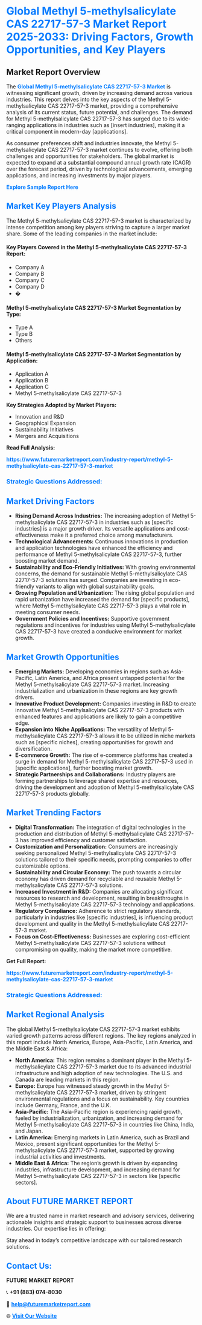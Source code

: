 <h1 style="color: #007BFF;">Global Methyl 5-methylsalicylate CAS 22717-57-3 Market Report 2025-2033: Driving Factors, Growth Opportunities, and Key Players</h1>

<section id="overview">
<h2>Market Report Overview</h2>
<p>The <a href="https://www.futuremarketreport.com/industry-report/methyl-5-methylsalicylate-cas-22717-57-3-market" style="color: #007BFF; text-decoration: none;"><strong>Global Methyl 5-methylsalicylate CAS 22717-57-3 Market</strong></a> is witnessing significant growth, driven by increasing demand across various industries. This report delves into the key aspects of the Methyl 5-methylsalicylate CAS 22717-57-3 market, providing a comprehensive analysis of its current status, future potential, and challenges. The demand for Methyl 5-methylsalicylate CAS 22717-57-3 has surged due to its wide-ranging applications in industries such as [insert industries], making it a critical component in modern-day [applications].</p>
<p>As consumer preferences shift and industries innovate, the Methyl 5-methylsalicylate CAS 22717-57-3 market continues to evolve, offering both challenges and opportunities for stakeholders. The global market is expected to expand at a substantial compound annual growth rate (CAGR) over the forecast period, driven by technological advancements, emerging applications, and increasing investments by major players.</p>
</section>

<section id="overview">
<p><a href="https://www.futuremarketreport.com/request-sample/reportId=113277" style="color: #007BFF; text-decoration: none;"><strong>Explore Sample Report Here</strong></a></p>
</section>

<section id="key-players">
<h2 style="color: #007BFF;">Market Key Players Analysis</h2>
<p>The Methyl 5-methylsalicylate CAS 22717-57-3 market is characterized by intense competition among key players striving to capture a larger market share. Some of the leading companies in the market include:</p>
<h4>Key Players Covered in the Methyl 5-methylsalicylate CAS 22717-57-3 Report:</h4>
<ul><li>Company A</li><li>Company B</li><li>Company C</li><li>Company D</li><li>�</li></ul>
<h4>Methyl 5-methylsalicylate CAS 22717-57-3 Market Segmentation by Type:</h4>
<ul><li>Type A</li><li>Type B</li><li>Others</li></ul>

<h4>Methyl 5-methylsalicylate CAS 22717-57-3 Market Segmentation by Application:</h4>
<ul><li>Application A</li><li>Application B</li><li>Application C</li><li>Methyl 5-methylsalicylate CAS 22717-57-3</li></ul>
<p><strong>Key Strategies Adopted by Market Players:</strong></p>
<ul>
<li>Innovation and R&D</li>
<li>Geographical Expansion</li>
<li>Sustainability Initiatives</li>
<li>Mergers and Acquisitions</li>
</ul>
</section>

<section>
<p><strong>Read Full Analysis: </strong></p><a href="https://www.futuremarketreport.com/industry-report/methyl-5-methylsalicylate-cas-22717-57-3-market" style="color: #007BFF; text-decoration: none;"><strong>https://www.futuremarketreport.com/industry-report/methyl-5-methylsalicylate-cas-22717-57-3-market</strong></a>
<h3 style="color: #007BFF;">Strategic Questions Addressed:</h3>
</section>

<section id="driving-factors">
<h2 style="color: #007BFF;">Market Driving Factors</h2>
<ul>
<li><strong>Rising Demand Across Industries:</strong> The increasing adoption of Methyl 5-methylsalicylate CAS 22717-57-3 in industries such as [specific industries] is a major growth driver. Its versatile applications and cost-effectiveness make it a preferred choice among manufacturers.</li>
<li><strong>Technological Advancements:</strong> Continuous innovations in production and application technologies have enhanced the efficiency and performance of Methyl 5-methylsalicylate CAS 22717-57-3, further boosting market demand.</li>
<li><strong>Sustainability and Eco-Friendly Initiatives:</strong> With growing environmental concerns, the demand for sustainable Methyl 5-methylsalicylate CAS 22717-57-3 solutions has surged. Companies are investing in eco-friendly variants to align with global sustainability goals.</li>
<li><strong>Growing Population and Urbanization:</strong> The rising global population and rapid urbanization have increased the demand for [specific products], where Methyl 5-methylsalicylate CAS 22717-57-3 plays a vital role in meeting consumer needs.</li>
<li><strong>Government Policies and Incentives:</strong> Supportive government regulations and incentives for industries using Methyl 5-methylsalicylate CAS 22717-57-3 have created a conducive environment for market growth.</li>
</ul>
</section>

<section id="growth-opportunities">
<h2 style="color: #007BFF;">Market Growth Opportunities</h2>
<ul>
<li><strong>Emerging Markets:</strong> Developing economies in regions such as Asia-Pacific, Latin America, and Africa present untapped potential for the Methyl 5-methylsalicylate CAS 22717-57-3 market. Increasing industrialization and urbanization in these regions are key growth drivers.</li>
<li><strong>Innovative Product Development:</strong> Companies investing in R&D to create innovative Methyl 5-methylsalicylate CAS 22717-57-3 products with enhanced features and applications are likely to gain a competitive edge.</li>
<li><strong>Expansion into Niche Applications:</strong> The versatility of Methyl 5-methylsalicylate CAS 22717-57-3 allows it to be utilized in niche markets such as [specific niches], creating opportunities for growth and diversification.</li>
<li><strong>E-commerce Growth:</strong> The rise of e-commerce platforms has created a surge in demand for Methyl 5-methylsalicylate CAS 22717-57-3 used in [specific applications], further boosting market growth.</li>
<li><strong>Strategic Partnerships and Collaborations:</strong> Industry players are forming partnerships to leverage shared expertise and resources, driving the development and adoption of Methyl 5-methylsalicylate CAS 22717-57-3 products globally.</li>
</ul>
</section>

<section id="trending-factors">
<h2 style="color: #007BFF;">Market Trending Factors</h2>
<ul>
<li><strong>Digital Transformation:</strong> The integration of digital technologies in the production and distribution of Methyl 5-methylsalicylate CAS 22717-57-3 has improved efficiency and customer satisfaction.</li>
<li><strong>Customization and Personalization:</strong> Consumers are increasingly seeking personalized Methyl 5-methylsalicylate CAS 22717-57-3 solutions tailored to their specific needs, prompting companies to offer customizable options.</li>
<li><strong>Sustainability and Circular Economy:</strong> The push towards a circular economy has driven demand for recyclable and reusable Methyl 5-methylsalicylate CAS 22717-57-3 solutions.</li>
<li><strong>Increased Investment in R&D:</strong> Companies are allocating significant resources to research and development, resulting in breakthroughs in Methyl 5-methylsalicylate CAS 22717-57-3 technology and applications.</li>
<li><strong>Regulatory Compliance:</strong> Adherence to strict regulatory standards, particularly in industries like [specific industries], is influencing product development and quality in the Methyl 5-methylsalicylate CAS 22717-57-3 market.</li>
<li><strong>Focus on Cost-Effectiveness:</strong> Businesses are exploring cost-efficient Methyl 5-methylsalicylate CAS 22717-57-3 solutions without compromising on quality, making the market more competitive.</li>
</ul>
</section>

<section>
<p><strong>Get Full Report: </strong></p><a href="https://www.futuremarketreport.com/industry-report/methyl-5-methylsalicylate-cas-22717-57-3-market" style="color: #007BFF; text-decoration: none;"><strong>https://www.futuremarketreport.com/industry-report/methyl-5-methylsalicylate-cas-22717-57-3-market</strong></a>
<h3 style="color: #007BFF;">Strategic Questions Addressed:</h3>
</section>


<section id="regional-analysis">
<h2 style="color: #007BFF;">Market Regional Analysis</h2>
<p>The global Methyl 5-methylsalicylate CAS 22717-57-3 market exhibits varied growth patterns across different regions. The key regions analyzed in this report include North America, Europe, Asia-Pacific, Latin America, and the Middle East & Africa:</p>
<ul>
<li><strong>North America:</strong> This region remains a dominant player in the Methyl 5-methylsalicylate CAS 22717-57-3 market due to its advanced industrial infrastructure and high adoption of new technologies. The U.S. and Canada are leading markets in this region.</li>
<li><strong>Europe:</strong> Europe has witnessed steady growth in the Methyl 5-methylsalicylate CAS 22717-57-3 market, driven by stringent environmental regulations and a focus on sustainability. Key countries include Germany, France, and the U.K.</li>
<li><strong>Asia-Pacific:</strong> The Asia-Pacific region is experiencing rapid growth, fueled by industrialization, urbanization, and increasing demand for Methyl 5-methylsalicylate CAS 22717-57-3 in countries like China, India, and Japan.</li>
<li><strong>Latin America:</strong> Emerging markets in Latin America, such as Brazil and Mexico, present significant opportunities for the Methyl 5-methylsalicylate CAS 22717-57-3 market, supported by growing industrial activities and investments.</li>
<li><strong>Middle East & Africa:</strong> The region’s growth is driven by expanding industries, infrastructure development, and increasing demand for Methyl 5-methylsalicylate CAS 22717-57-3 in sectors like [specific sectors].</li>
</ul>
</section>

<footer>
<h2 style="color: #007BFF;">About FUTURE MARKET REPORT</h2>
<p>We are a trusted name in market research and advisory services, delivering actionable insights and strategic support to businesses across diverse industries. Our expertise lies in offering:</p>

<p>Stay ahead in today’s competitive landscape with our tailored research solutions.</p>

<h2 style="color: #007BFF;">Contact Us:</h2>
<p><strong>FUTURE MARKET REPORT</strong></p>
<p>📞 <strong>+91 (883) 074-8030</strong></p>
<p>📧 <strong><a href="mailto:help@futuremarketreport.com" style="color: #007BFF;">help@futuremarketreport.com</a></strong></p>
<p>🌐 <strong><a href="https://www.futuremarketreport.com/" style="color: #007BFF;">Visit Our Website</a></strong></p>
</footer>